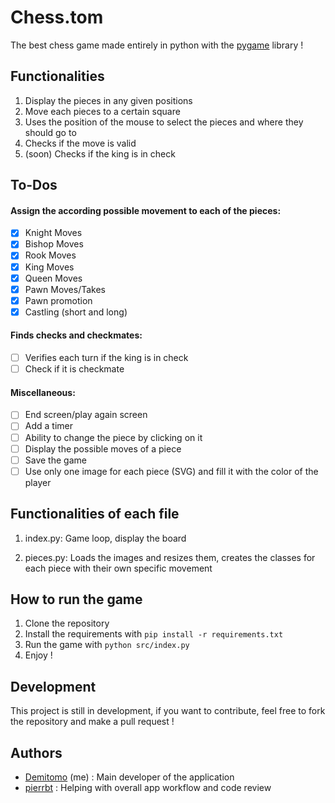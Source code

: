 # Chess.tom

The best chess game made entirely in python with the [pygame](https://github.com/pygame/) library !

## Functionalities
1. Display the pieces in any given positions
2. Move each pieces to a certain square
3. Uses the position of the mouse to select the pieces and where they should go to
4. Checks if the move is valid
5. (soon) Checks if the king is in check

## To-Dos
#### Assign the according possible movement to each of the pieces:
- [x] Knight Moves
- [x] Bishop Moves
- [x] Rook Moves
- [x] King Moves
- [x] Queen Moves
- [x] Pawn Moves/Takes
- [x] Pawn promotion
- [x] Castling (short and long)

#### Finds checks and checkmates:
- [ ] Verifies each turn if the king is in check
- [ ] Check if it is checkmate

#### Miscellaneous:
- [ ] End screen/play again screen
- [ ] Add a timer
- [ ] Ability to change the piece by clicking on it
- [ ] Display the possible moves of a piece
- [ ] Save the game
- [ ] Use only one image for each piece (SVG) and fill it with the color of the player

## Functionalities of each file
1. index.py:
Game loop, display the board

2. pieces.py:
Loads the images and resizes them, creates the classes for each piece with their own specific movement

## How to run the game
1. Clone the repository
2. Install the requirements with `pip install -r requirements.txt`
3. Run the game with `python src/index.py`
4. Enjoy !

## Development
This project is still in development, if you want to contribute, feel free to fork the repository and make a pull request !

## Authors
- [Demitomo](https://github.com/Demitomo) (me) : Main developer of the application
- [pierrbt](https://github.com/pierrbt) : Helping with overall app workflow and code review
